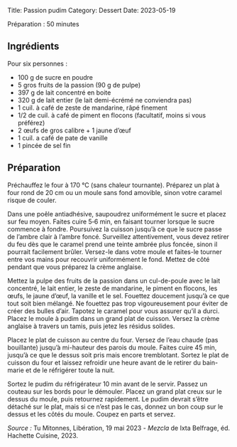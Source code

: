 Title: Passion pudim
Category: Dessert
Date: 2023-05-19

Préparation : 50 minutes

## Ingrédients

Pour six personnes :

* 100 g de sucre en poudre
* 5 gros fruits de la passion (90 g de pulpe)
* 397 g de lait concentré en boite
* 320 g de lait entier (le lait demi-écrémé ne conviendra pas)
* 1 cuil. à café de zeste de mandarine, râpé finement
* 1/2 de cuil. à café de piment en flocons (facultatif, moins si vous préférez)
* 2 œufs de gros calibre + 1 jaune d’œuf
* 1 cuil. a café de pate de vanille
* 1 pincée de sel fin

## Préparation

Préchauffez le four à 170 °C (sans chaleur tournante). Préparez un plat à four rond de 20 cm ou un
moule sans fond amovible, sinon votre caramel risque de couler.

Dans une poêle antiadhésive, saupoudrez uniformément le sucre et placez sur feu moyen. Faites
cuire 5‑6 min, en faisant tourner lorsque le sucre commence à fondre. Poursuivez la cuisson jusqu’à
ce que le sucre passe de l’ambre clair à l’ambre foncé. Surveillez attentivement, vous devez
retirer du feu dès que le caramel prend une teinte ambrée plus foncée, sinon il pourrait
facilement brûler. Versez-le dans votre moule et faites-le tourner entre vos mains pour recouvrir
uniformément le fond. Mettez de côté pendant que vous préparez la crème anglaise.

Mettez la pulpe des fruits de la passion dans un cul-de-poule avec le lait concentré, le lait
entier, le zeste de mandarine, le piment en flocons, les œufs, le jaune d’œuf, la vanille et le sel.
Fouettez doucement jusqu’à ce que tout soit bien mélangé. Ne fouettez pas trop vigoureusement pour
éviter de créer des bulles d’air. Tapotez le caramel pour vous assurer qu’il a durci. Placez le
moule à pudim dans un grand plat de cuisson. Versez la crème anglaise à travers un tamis, puis
jetez les résidus solides.

Placez le plat de cuisson au centre du four. Versez de l’eau chaude (pas bouillante) jusqu’à mi-hauteur
des parois du moule. Faites cuire 45 min, jusqu’à ce que le dessus soit pris mais encore
tremblotant. Sortez le plat de cuisson du four et laissez refroidir une heure avant de le retirer
du bain-marie et de le réfrigérer toute la nuit.

Sortez le pudim du réfrigérateur 10 min avant de le servir. Passez un couteau sur les bords pour
le démouler. Placez un grand plat creux sur le dessus du moule, puis retournez rapidement. Le
pudim devrait s’être détaché sur le plat, mais si ce n’est pas le cas, donnez un bon coup sur le
dessus et les côtés du moule. Coupez en parts et servez.


*Source :* Tu Mitonnes, Libération, 19 mai 2023 - *Mezcla* de Ixta Belfrage, éd. Hachette Cuisine, 2023.


